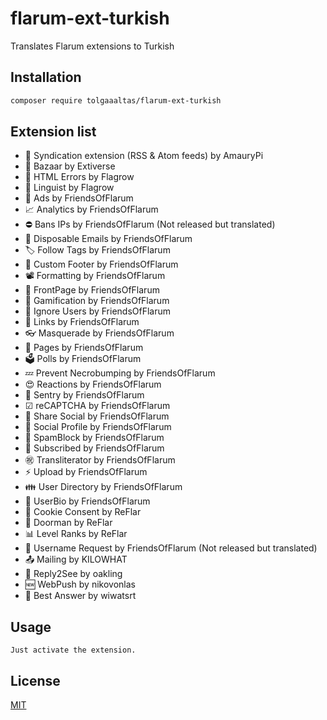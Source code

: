 # flarum-ext-turkish

Translates Flarum extensions to Turkish

## Installation

```bash
composer require tolgaaaltas/flarum-ext-turkish
```

## Extension list

- 🌊 Syndication extension (RSS & Atom feeds) by AmauryPi
- 🛒 Bazaar by Extiverse
- 🧯 HTML Errors by Flagrow
- 👅 Linguist by Flagrow
- 🤑 Ads by FriendsOfFlarum
- 📈 Analytics by FriendsOfFlarum
- ⛔ Bans IPs by FriendsOfFlarum (Not released but translated)
- 📧 Disposable Emails by FriendsOfFlarum
- 🏷 Follow Tags by FriendsOfFlarum
- 📝 Custom Footer by FriendsOfFlarum
- 📽 Formatting by FriendsOfFlarum
- 📑 FrontPage by FriendsOfFlarum
- 🎰 Gamification by FriendsOfFlarum
- 🤬 Ignore Users by FriendsOfFlarum
- 🔗 Links by FriendsOfFlarum
- 👓 Masquerade by FriendsOfFlarum
- 📃 Pages by FriendsOfFlarum
- 🗳 Polls by FriendsOfFlarum
- 💤 Prevent Necrobumping by FriendsOfFlarum
- 😍 Reactions by FriendsOfFlarum
- 🗿 Sentry by FriendsOfFlarum
- ☑ reCAPTCHA by FriendsOfFlarum
- 💌 Share Social by FriendsOfFlarum
- 🤳 Social Profile by FriendsOfFlarum
- 🚷 SpamBlock by FriendsOfFlarum
- 🏃 Subscribed by FriendsOfFlarum
- ㊗️ Transliterator by FriendsOfFlarum
- ⚡ Upload by FriendsOfFlarum
- 👪 User Directory by FriendsOfFlarum
- 📖 UserBio by FriendsOfFlarum
- 🍪 Cookie Consent by ReFlar
- 🚪 Doorman by ReFlar
- 📊 Level Ranks by ReFlar
- 🎃 Username Request by FriendsOfFlarum (Not released but translated)
- 📤 Mailing by KILOWHAT
- 👀 Reply2See by oakling
- 🆕 WebPush by nikovonlas
- 💬 Best Answer by wiwatsrt

## Usage

```
Just activate the extension.
```

## License
[MIT](https://choosealicense.com/licenses/mit/)
